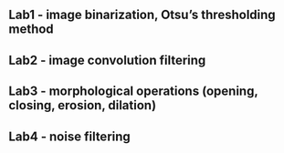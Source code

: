 ## Lab1 - image binarization, Otsu’s thresholding method
## Lab2 - image convolution filtering
## Lab3 - morphological operations (opening, closing, erosion, dilation)
## Lab4 - noise filtering

